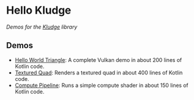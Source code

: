 
# Hello Kludge

*Demos for the [Kludge](https://github.com/cuchaz/kludge) library*


## Demos

 * [Hello World Triangle](src/main/kotlin/cuchaz/hellokludge/helloworld/main.kt): A complete Vulkan demo in about 200 lines of Kotlin code.
 * [Textured Quad](src/main/kotlin/cuchaz/hellokludge/texquad/main.kt): Renders a textured quad in about 400 lines of Kotlin code.
 * [Compute Pipeline](src/main/kotlin/cuchaz/hellokludge/compute/main.kt): Runs a simple compute shader in about 150 lines of Kotlin code.
 